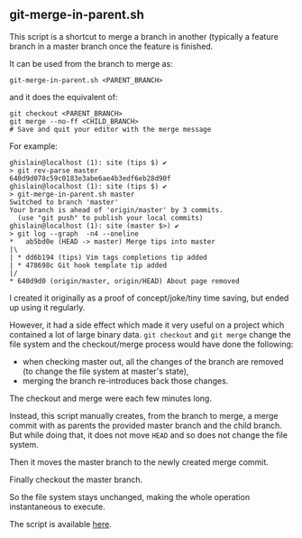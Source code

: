 ## git-merge-in-parent.sh

This script is a shortcut to merge a branch in another (typically a feature
branch in a master branch once the feature is finished.

It can be used from the branch to merge as:

	git-merge-in-parent.sh <PARENT_BRANCH>

and it does the equivalent of:

	git checkout <PARENT_BRANCH>
	git merge --no-ff <CHILD_BRANCH>
	# Save and quit your editor with the merge message

For example:

	ghislain@localhost (1): site (tips $) ✔
	> git rev-parse master
	640d9d078c59c0183e3abe6ae4b3edf6eb28d90f
	ghislain@localhost (1): site (tips $) ✔
	> git-merge-in-parent.sh master
	Switched to branch 'master'
	Your branch is ahead of 'origin/master' by 3 commits.
	  (use "git push" to publish your local commits)
	ghislain@localhost (1): site (master $>) ✔
	> git log --graph  -n4 --oneline
	*   ab5bd0e (HEAD -> master) Merge tips into master
	|\
	| * dd6b194 (tips) Vim tags completions tip added
	| * 478698c Git hook template tip added
	|/
	* 640d9d0 (origin/master, origin/HEAD) About page removed

I created it originally as a proof of concept/joke/tiny time saving, but ended
up using it regularly.

However, it had a side effect which made it very useful on a project which
contained a lot of large binary data. ```git checkout``` and ```git merge```
change the file system and the checkout/merge process would have done the
following:

- when checking master out, all the changes of the branch are removed (to change
		the file system at master's state),
- merging the branch re-introduces back those changes.

The checkout and merge were each few minutes long.

Instead, this script manually creates, from the branch to merge, a merge commit
with as parents the provided master branch and the child branch. But while doing
that, it does not move ```HEAD``` and so does not change the file system.

Then it moves the master branch to the newly created merge commit.

Finally checkout the master branch.

So the file system stays unchanged, making the whole operation instantaneous to
execute.

The script is available [here](https://github.com/padawin/home_conf/blob/master/.self/bin/git-merge-in-parent.sh).
